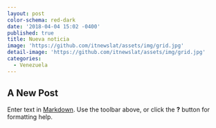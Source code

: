 ```yaml
---
layout: post
color-schema: red-dark
date: '2018-04-04 15:02 -0400'
published: true
title: Nueva noticia
image: 'https://github.com/itnewslat/assets/img/grid.jpg'
detail-image: 'https://github.com/itnewslat/assets/img/grid.jpg'
categories:
  - Venezuela
---
```

## A New Post

Enter text in [Markdown](http://daringfireball.net/projects/markdown/). Use the toolbar above, or click the **?** button for formatting help.
